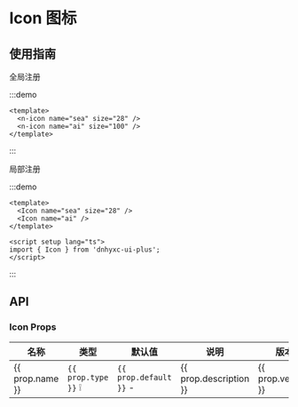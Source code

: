 # Icon 图标

## 使用指南

全局注册

:::demo

```vue
<template>
  <n-icon name="sea" size="28" />
  <n-icon name="ai" size="100" />
</template>
```

:::

局部注册

:::demo

```vue
<template>
  <Icon name="sea" size="28" />
  <Icon name="ai" />
</template>

<script setup lang="ts">
import { Icon } from 'dnhyxc-ui-plus';
</script>
```

:::

## API

### Icon Props

<script>
const inputProps = [
  {
    name: 'name',
    type: 'string',
    default: '',
    description: '图标名称',
    version: '-',
  },
  {
    name: 'size',
    type: 'string',
    default: '',
    description: '图标大小',
    version: '-',
  },
  {
    name: 'color',
    type: 'string',
    default: '',
    description: '图标颜色',
    version: '-'
  },
  {
    name: 'width',
    type: 'string',
    default: '',
    description: '图标宽度',
    version: '-'
  },
  {
    name: 'height',
    type: 'string',
    default: '',
    description: '图标高度',
    version: '-'
  }
];
</script>

<table>
  <thead>
    <tr>
      <th style="width: 1000px">名称</th>
      <th style="width: 1000px">类型</th>
      <th style="width: 1000px">默认值</th>
      <th style="width: 1000px">说明</th>
      <th style="width: 1000px">版本</th>
    </tr>
  </thead>
  <tbody>
    <tr v-for="prop in inputProps" :key="prop.name">
      <td>{{ prop.name }}</td>
      <td>
        <code>{{ prop.type }}</code>
        <el-tooltip
          v-if="prop.details"
          class="item"
          :content="prop.details"
          placement="top"
        >
          <el-icon style="cursor: pointer">❕</el-icon>
        </el-tooltip>
      </td>
      <td>
        <code v-if="prop.default">{{ prop.default }}</code>
        <span v-else>-</span>
      </td>
      <td>{{ prop.description }}</td>
      <td>{{ prop.version }}</td>
    </tr>
  </tbody>
</table>
